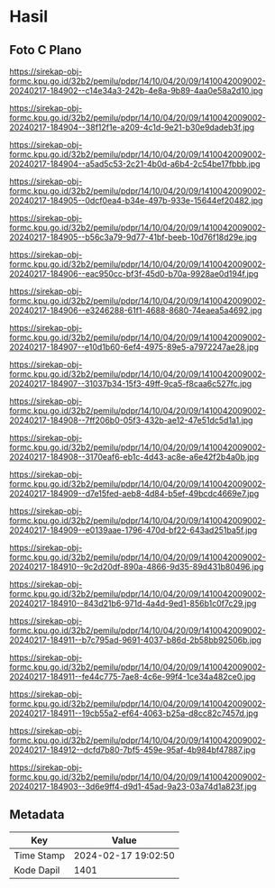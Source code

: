# Hasil

## Foto C Plano

https://sirekap-obj-formc.kpu.go.id/32b2/pemilu/pdpr/14/10/04/20/09/1410042009002-20240217-184902--c14e34a3-242b-4e8a-9b89-4aa0e58a2d10.jpg

https://sirekap-obj-formc.kpu.go.id/32b2/pemilu/pdpr/14/10/04/20/09/1410042009002-20240217-184904--38f12f1e-a209-4c1d-9e21-b30e9dadeb3f.jpg

https://sirekap-obj-formc.kpu.go.id/32b2/pemilu/pdpr/14/10/04/20/09/1410042009002-20240217-184904--a5ad5c53-2c21-4b0d-a6b4-2c54be17fbbb.jpg

https://sirekap-obj-formc.kpu.go.id/32b2/pemilu/pdpr/14/10/04/20/09/1410042009002-20240217-184905--0dcf0ea4-b34e-497b-933e-15644ef20482.jpg

https://sirekap-obj-formc.kpu.go.id/32b2/pemilu/pdpr/14/10/04/20/09/1410042009002-20240217-184905--b56c3a79-9d77-41bf-beeb-10d76f18d29e.jpg

https://sirekap-obj-formc.kpu.go.id/32b2/pemilu/pdpr/14/10/04/20/09/1410042009002-20240217-184906--eac950cc-bf3f-45d0-b70a-9928ae0d194f.jpg

https://sirekap-obj-formc.kpu.go.id/32b2/pemilu/pdpr/14/10/04/20/09/1410042009002-20240217-184906--e3246288-61f1-4688-8680-74eaea5a4692.jpg

https://sirekap-obj-formc.kpu.go.id/32b2/pemilu/pdpr/14/10/04/20/09/1410042009002-20240217-184907--e10d1b60-6ef4-4975-89e5-a7972247ae28.jpg

https://sirekap-obj-formc.kpu.go.id/32b2/pemilu/pdpr/14/10/04/20/09/1410042009002-20240217-184907--31037b34-15f3-49ff-9ca5-f8caa6c527fc.jpg

https://sirekap-obj-formc.kpu.go.id/32b2/pemilu/pdpr/14/10/04/20/09/1410042009002-20240217-184908--7ff206b0-05f3-432b-ae12-47e51dc5d1a1.jpg

https://sirekap-obj-formc.kpu.go.id/32b2/pemilu/pdpr/14/10/04/20/09/1410042009002-20240217-184908--3170eaf6-eb1c-4d43-ac8e-a6e42f2b4a0b.jpg

https://sirekap-obj-formc.kpu.go.id/32b2/pemilu/pdpr/14/10/04/20/09/1410042009002-20240217-184909--d7e15fed-aeb8-4d84-b5ef-49bcdc4669e7.jpg

https://sirekap-obj-formc.kpu.go.id/32b2/pemilu/pdpr/14/10/04/20/09/1410042009002-20240217-184909--e0139aae-1796-470d-bf22-643ad251ba5f.jpg

https://sirekap-obj-formc.kpu.go.id/32b2/pemilu/pdpr/14/10/04/20/09/1410042009002-20240217-184910--9c2d20df-890a-4866-9d35-89d431b80496.jpg

https://sirekap-obj-formc.kpu.go.id/32b2/pemilu/pdpr/14/10/04/20/09/1410042009002-20240217-184910--843d21b6-971d-4a4d-9ed1-856b1c0f7c29.jpg

https://sirekap-obj-formc.kpu.go.id/32b2/pemilu/pdpr/14/10/04/20/09/1410042009002-20240217-184911--b7c795ad-9691-4037-b86d-2b58bb92506b.jpg

https://sirekap-obj-formc.kpu.go.id/32b2/pemilu/pdpr/14/10/04/20/09/1410042009002-20240217-184911--fe44c775-7ae8-4c6e-99f4-1ce34a482ce0.jpg

https://sirekap-obj-formc.kpu.go.id/32b2/pemilu/pdpr/14/10/04/20/09/1410042009002-20240217-184911--19cb55a2-ef64-4063-b25a-d8cc82c7457d.jpg

https://sirekap-obj-formc.kpu.go.id/32b2/pemilu/pdpr/14/10/04/20/09/1410042009002-20240217-184912--dcfd7b80-7bf5-459e-95af-4b984bf47887.jpg

https://sirekap-obj-formc.kpu.go.id/32b2/pemilu/pdpr/14/10/04/20/09/1410042009002-20240217-184903--3d6e9ff4-d9d1-45ad-9a23-03a74d1a823f.jpg


## Metadata

| Key        | Value               |
| ---------- | ------------------- |
| Time Stamp | 2024-02-17 19:02:50 |
| Kode Dapil | 1401                |



